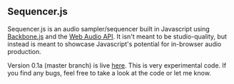 ## Sequencer.js

Sequencer.js is an audio sampler/sequencer built in Javascript using [Backbone.js](http://backbonejs.org/) and the [Web Audio API](https://dvcs.w3.org/hg/audio/raw-file/tip/webaudio/specification.html). It isn't meant to be studio-quality, but instead is meant to showcase Javascript's potential for in-browser audio production.

Version 0.1a (master branch) is live [here](http://web-audio-workbench.herokuapp.com/). This is very experimental code. If you find any bugs, feel free to take a look at the code or let me know.
